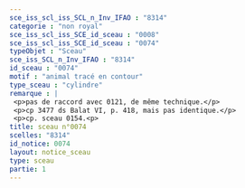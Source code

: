 ```yaml
---
sce_iss_scl_iss_SCL_n_Inv_IFAO : "8314"
categorie : "non royal"
sce_iss_scl_iss_SCE_id_sceau : "0008"
sce_iss_scl_iss_SCE_id_sceau : "0074"
typeObjet : "Sceau"
sce_iss_SCL_n_Inv_IFAO : "8314"
id_sceau : "0074"
motif : "animal tracé en contour"
type_sceau : "cylindre"
remarque : |
 <p>pas de raccord avec 0121, de même technique.</p>
 <p>cp 3477 ds Balat VI, p. 418, mais pas identique.</p>
 <p>cp. sceau 0154.<p>
title: sceau n°0074
scelles: "8314"
id_notice: 0074
layout: notice_sceau
type: sceau
partie: 1
---
```

